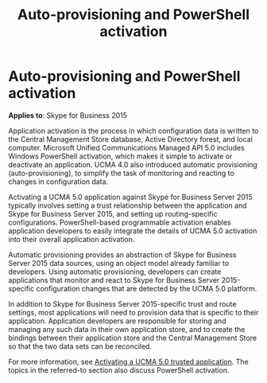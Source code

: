 ﻿---
title: Auto-provisioning and PowerShell activation
description: Discusses Auto-provisioning and PowerShell in which data is written to the Central Management Store database, Active Directory forest, and local computer.
TOCTitle: Auto-provisioning and PowerShell activation
ms:assetid: 95c3c4ca-18d8-4759-8b06-94ac3ceb8c85
ms:mtpsurl: https://msdn.microsoft.com/library/Dn465932(v=office.16)
ms:contentKeyID: 65239810
ms.date: 07/27/2015
mtps_version: v=office.16
---

# Auto-provisioning and PowerShell activation


**Applies to**: Skype for Business 2015

Application activation is the process in which configuration data is written to the Central Management Store database, Active Directory forest, and local computer. Microsoft Unified Communications Managed API 5.0 includes Windows PowerShell activation, which makes it simple to activate or deactivate an application. UCMA 4.0 also introduced automatic provisioning (auto-provisioning), to simplify the task of monitoring and reacting to changes in configuration data.

Activating a UCMA 5.0 application against Skype for Business Server 2015 typically involves setting a trust relationship between the application and Skype for Business Server 2015, and setting up routing-specific configurations. PowerShell-based programmable activation enables application developers to easily integrate the details of UCMA 5.0 activation into their overall application activation.

Automatic provisioning provides an abstraction of Skype for Business Server 2015 data sources, using an object model already familiar to developers. Using automatic provisioning, developers can create applications that monitor and react to Skype for Business Server 2015-specific configuration changes that are detected by the UCMA 5.0 platform.

In addition to Skype for Business Server 2015-specific trust and route settings, most applications will need to provision data that is specific to their application. Application developers are responsible for storing and managing any such data in their own application store, and to create the bindings between their application store and the Central Management Store so that the two data sets can be reconciled.

For more information, see [Activating a UCMA 5.0 trusted application](activating-a-ucma-5-0-trusted-application.md). The topics in the referred-to section also discuss PowerShell activation.

